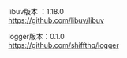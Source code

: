 libuv版本 ：1.18.0    
https://github.com/libuv/libuv

logger版本：0.1.0     
https://github.com/shiffthq/logger